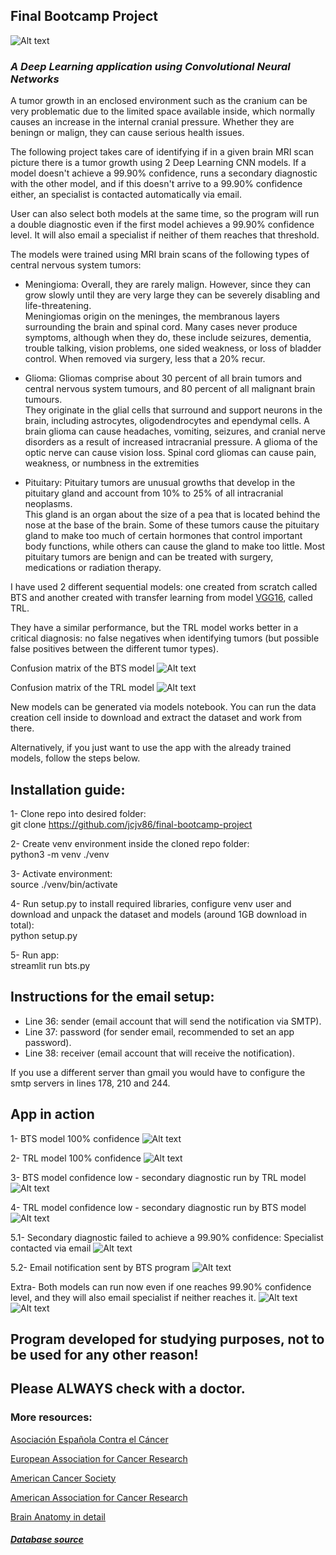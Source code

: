 ## Final Bootcamp Project

![Alt text](src/pics/samples/logo.png?raw=true "Title")

### *A Deep Learning application using Convolutional Neural Networks*

A tumor growth in an enclosed environment such as the cranium can be very problematic due to the limited space available inside, which normally causes an increase in the internal cranial pressure. Whether they are beningn or malign, they can cause serious health issues.

The following project takes care of identifying if in a given brain MRI scan picture there is a tumor growth using 2 Deep Learning CNN models. If a model doesn't achieve a 99.90% confidence, runs a secondary diagnostic with the other model, and if this doesn't arrive to a 99.90% confidence either, an specialist is contacted automatically via email.

User can also select both models at the same time, so the program will run a double diagnostic even if the first model achieves a 99.90% confidence level. It will also email a specialist if neither of them reaches that threshold.


The models were trained using MRI brain scans of the following types of central nervous system tumors:

- Meningioma: Overall, they are rarely malign. However, since they can grow slowly until they are very large they can be severely disabling and life-threatening. <br> Meningiomas origin on the meninges, the membranous layers surrounding the brain and spinal cord. Many cases never produce symptoms, although when they do, these include seizures, dementia, trouble talking, vision problems, one sided weakness, or loss of bladder control. When removed via surgery, less that a 20% recur.

- Glioma: Gliomas comprise about 30 percent of all brain tumors and central nervous system tumours, and 80 percent of all malignant brain tumours.<br>They originate in the glial cells that surround and support neurons in the brain, including astrocytes, oligodendrocytes and ependymal cells.  A brain glioma can cause headaches, vomiting, seizures, and cranial nerve disorders as a result of increased intracranial pressure. A glioma of the optic nerve can cause vision loss. Spinal cord gliomas can cause pain, weakness, or numbness in the extremities

- Pituitary: Pituitary tumors are unusual growths that develop in the pituitary gland and account from 10% to 25% of all intracranial neoplasms. <br>This gland is an organ about the size of a pea that is located behind the nose at the base of the brain. Some of these tumors cause the pituitary gland to make too much of certain hormones that control important body functions, while others can cause the gland to make too little. Most pituitary tumors are benign and can be treated with surgery, medications or radiation therapy.


I have used 2 different sequential models: one created from scratch called BTS and another created with transfer learning from model [VGG16](https://keras.io/api/applications/vgg/), called TRL.

They have a similar performance, but the TRL model works better in a critical diagnosis: no false negatives when identifying tumors (but possible false positives between the different tumor types).

Confusion matrix of the BTS model
![Alt text](src/pics/confusion_matrix_bts.png?raw=true "Title")

Confusion matrix of the TRL model
![Alt text](src/pics/confusion_matrix_trl.png?raw=true "Title")

New models can be generated via models notebook. You can run the data creation cell inside to download and extract the dataset and work from there.

Alternatively, if you just want to use the app with the already trained models, follow the steps below.

## Installation guide:

1- Clone repo into desired folder: <br>
git clone https://github.com/jcjv86/final-bootcamp-project

2- Create venv environment inside the cloned repo folder: <br>
python3 -m venv ./venv

3- Activate environment: <br>
source ./venv/bin/activate

4- Run setup.py to install required libraries, configure venv user and download and unpack the dataset and models (around 1GB download in total): <br>
python setup.py

5- Run app: <br>
streamlit run bts.py

## Instructions for the email setup:

- Line 36: sender (email account that will send the notification via SMTP).
- Line 37: password (for sender email, recommended to set an app password).
- Line 38: receiver (email account that will receive the notification). <br>

If you use a different server than gmail you would have to configure the smtp servers in lines 178, 210 and 244.

## App in action

1- BTS model 100% confidence
![Alt text](src/pics/samples/app1.png?raw=true "Title")

2- TRL model 100% confidence
![Alt text](src/pics/samples/app2.png?raw=true "Title")

3- BTS model confidence low - secondary diagnostic run by TRL model
![Alt text](src/pics/samples/app3.png?raw=true "Title")

4- TRL model confidence low - secondary diagnostic run by BTS model
![Alt text](src/pics/samples/app4.png?raw=true "Title")

5.1- Secondary diagnostic failed to achieve a 99.90% confidence: Specialist contacted via email
![Alt text](src/pics/samples/app5.png?raw=true "Title")

5.2- Email notification sent by BTS program
![Alt text](src/pics/samples/app_mail.png?raw=true "Title")

Extra- Both models can run now even if one reaches 99.90% confidence level, and they will also email specialist if neither reaches it.
![Alt text](src/pics/samples/app6.png?raw=true "Title")
![Alt text](src/pics/samples/app7.png?raw=true "Title")

## Program developed for studying purposes, not to be used for any other reason!

## Please **ALWAYS** check with a doctor.


### More resources:

[Asociación Española Contra el Cáncer](https://www.contraelcancer.es/es)

[European Association for Cancer Research](https://www.eacr.org/)

[American Cancer Society](https://cancer.org)

[American Association for Cancer Research](https://www.aacr.org/)

[Brain Anatomy in detail](https://www.physio-pedia.com/Brain_Anatomy)




##### [Database source](https://www.kaggle.com/datasets/masoudnickparvar/brain-tumor-mri-dataset)

